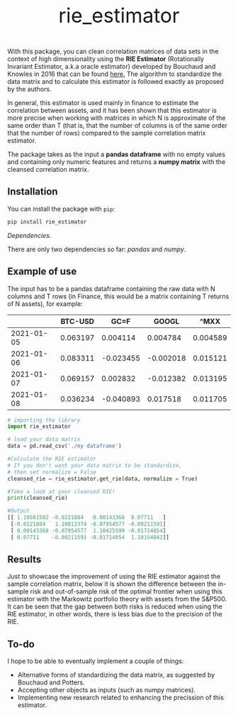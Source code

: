<p align="center" style="font-size:45px">
rie_estimator</p>

With this package, you can clean correlation matrices of data sets in the context of high dimensionality using the **RIE Estimator** (Rotationally Invariant Estimator, a.k.a oracle estimator) developed by Bouchaud and Knowles in 2016 that can be found [here.](https://www.researchgate.net/publication/323255675_An_Optimal_Rotational_Invariant_Estimator_for_General_Covariance_Matrices_the_outliers)
The algorithm to standardize the data matrix and to calculate this estimator is followed exactly as proposed by the authors.

In general, this estimator is used mainly in finance to estimate the correlation between assets, and it has been shown that this estimator is more precise when working with matrices in which N is approximate of the same order than T (that is, that the number of columns is of the same order that the number of rows) compared to the sample correlation matrix estimator.

The package takes as the input a **pandas dataframe** with no empty values and containing only numeric features and returns a **numpy matrix** with the cleansed correlation matrix.


## Installation

You can install the package with `pip`:

```sh
pip install rie_estimator
```

*Dependencies.*

There are only two dependencies so far: *pandas* and *numpy*.


## Example of use

The input has to be a pandas dataframe containing the raw data with N columns and T rows (in Finance, this would be a matrix containing T returns of N assets), for example:


|  |BTC-USD |GC=F |GOOGL | ^MXX|
| ---| ---| ---| ---| ---|
|2021-01-05| 0.063197  |0.004114 | 0.004784  |0.004589|
|2021-01-06 | 0.083311 |-0.023455 |-0.002018 | 0.015121|
|2021-01-07 | 0.069157 | 0.002832 |-0.012382 | 0.013195|
|2021-01-08 | 0.036234 |-0.040893 | 0.017518 | 0.011705|



```python
# importing the library
import rie_estimator

# load your data matrix
data = pd.read_csv('./my dataframe')

#Calculate the RIE estimator
# If you don't want your data matrix to be standardize,
# then set normalize = False
cleansed_rie = rie_estimator.get_rie(data, normalize = True)

#Take a look at your cleansed RIE!
print(cleansed_rie)

#Output
[[ 1.10561502 -0.0221884   0.00143368  0.07711   ]
 [-0.0221884   1.10813374 -0.07954577 -0.00211591]
 [ 0.00143368 -0.07954577  1.10425599 -0.01714854]
 [ 0.07711    -0.00211591 -0.01714854  1.10154842]]


```

## Results

Just to showcase the improvement of using the RIE estimator against the sample correlation matrix, below it is shown the difference between the in-sample risk and out-of-sample risk of the optimal frontier when using this estimator with the Markowitz portfolio theory with assets from the S&P500. It can be seen that the gap between both risks is reduced when using the RIE estimator, in other words, there is less bias due to the precision of the RIE.



## To-do

I hope to be able to eventually implement a couple of things:
- Alternative forms of standardizing the data matrix, as suggested by Bouchaud and Potters.
- Accepting other objects as inputs (such as numpy matrices).
- Implementing new research related to enhancing the precission of this estimator.
